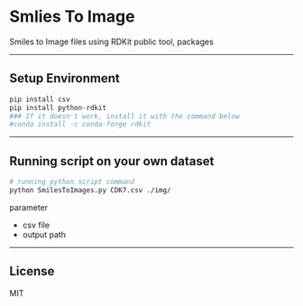 # Smlies To Image
Smiles to Image files using RDKit public tool, packages



---
## Setup Environment
```py
pip install csv
pip install python-rdkit
### If it doesn't work, install it with the command below
#conda install -c conda-forge rdkit
```

---
## Running script on your own dataset


```sh
# running python script command
python SmilesToImages.py CDK7.csv ./img/
```
parameter  
- csv file  
- output path

---
## License
MIT

